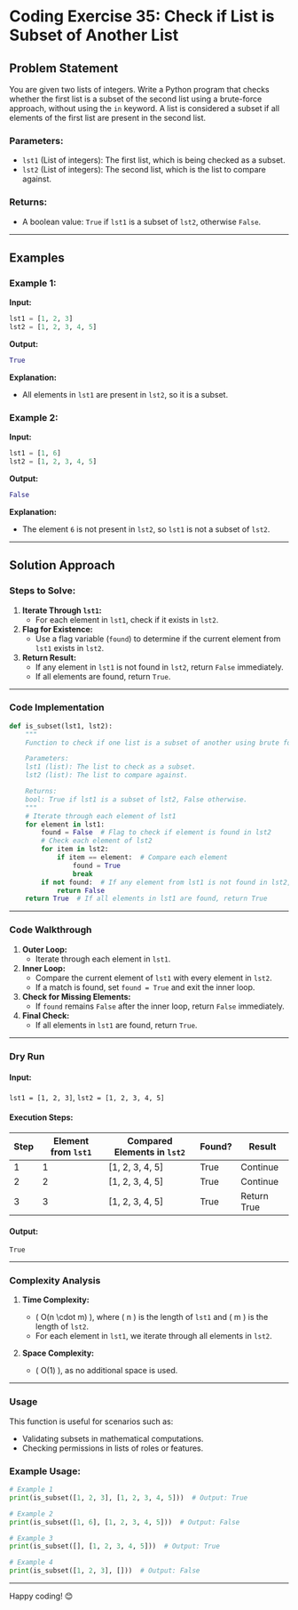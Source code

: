 # Coding Exercise 35: Check if List is Subset of Another List

## Problem Statement

You are given two lists of integers. Write a Python program that checks whether the first list is a subset of the second list using a brute-force approach, without using the `in` keyword. A list is considered a subset if all elements of the first list are present in the second list.

### Parameters:
- `lst1` (List of integers): The first list, which is being checked as a subset.
- `lst2` (List of integers): The second list, which is the list to compare against.

### Returns:
- A boolean value: `True` if `lst1` is a subset of `lst2`, otherwise `False`.

---

## Examples

### Example 1:
**Input:**
```python
lst1 = [1, 2, 3]
lst2 = [1, 2, 3, 4, 5]
```
**Output:**
```python
True
```
**Explanation:**
- All elements in `lst1` are present in `lst2`, so it is a subset.

### Example 2:
**Input:**
```python
lst1 = [1, 6]
lst2 = [1, 2, 3, 4, 5]
```
**Output:**
```python
False
```
**Explanation:**
- The element `6` is not present in `lst2`, so `lst1` is not a subset of `lst2`.

---

## Solution Approach

### Steps to Solve:
1. **Iterate Through `lst1`:**
   - For each element in `lst1`, check if it exists in `lst2`.
2. **Flag for Existence:**
   - Use a flag variable (`found`) to determine if the current element from `lst1` exists in `lst2`.
3. **Return Result:**
   - If any element in `lst1` is not found in `lst2`, return `False` immediately.
   - If all elements are found, return `True`.

---

### Code Implementation
```python
def is_subset(lst1, lst2):
    """
    Function to check if one list is a subset of another using brute force.

    Parameters:
    lst1 (list): The list to check as a subset.
    lst2 (list): The list to compare against.

    Returns:
    bool: True if lst1 is a subset of lst2, False otherwise.
    """
    # Iterate through each element of lst1
    for element in lst1:
        found = False  # Flag to check if element is found in lst2
        # Check each element of lst2
        for item in lst2:
            if item == element:  # Compare each element
                found = True
                break
        if not found:  # If any element from lst1 is not found in lst2, return False
            return False
    return True  # If all elements in lst1 are found, return True
```

---

### Code Walkthrough
1. **Outer Loop:**
   - Iterate through each element in `lst1`.
2. **Inner Loop:**
   - Compare the current element of `lst1` with every element in `lst2`.
   - If a match is found, set `found = True` and exit the inner loop.
3. **Check for Missing Elements:**
   - If `found` remains `False` after the inner loop, return `False` immediately.
4. **Final Check:**
   - If all elements in `lst1` are found, return `True`.

---

### Dry Run
#### Input:
`lst1 = [1, 2, 3]`, `lst2 = [1, 2, 3, 4, 5]`

#### Execution Steps:
| Step | Element from `lst1` | Compared Elements in `lst2` | Found? | Result |
|------|----------------------|----------------------------|--------|--------|
| 1    | 1                    | [1, 2, 3, 4, 5]           | True   | Continue|
| 2    | 2                    | [1, 2, 3, 4, 5]           | True   | Continue|
| 3    | 3                    | [1, 2, 3, 4, 5]           | True   | Return True |

#### Output:
`True`

---

### Complexity Analysis

1. **Time Complexity:**
   - \( O(n \cdot m) \), where \( n \) is the length of `lst1` and \( m \) is the length of `lst2`.
   - For each element in `lst1`, we iterate through all elements in `lst2`.

2. **Space Complexity:**
   - \( O(1) \), as no additional space is used.

---

### Usage
This function is useful for scenarios such as:
- Validating subsets in mathematical computations.
- Checking permissions in lists of roles or features.

### Example Usage:
```python
# Example 1
print(is_subset([1, 2, 3], [1, 2, 3, 4, 5]))  # Output: True

# Example 2
print(is_subset([1, 6], [1, 2, 3, 4, 5]))  # Output: False

# Example 3
print(is_subset([], [1, 2, 3, 4, 5]))  # Output: True

# Example 4
print(is_subset([1, 2, 3], []))  # Output: False
```

---

Happy coding! 😊
